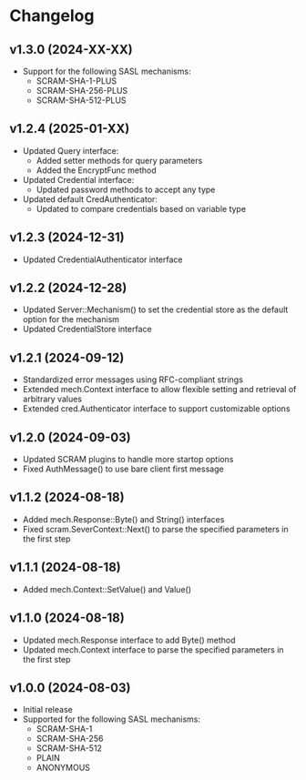 # Changelog

## v1.3.0 (2024-XX-XX)
- Support for the following SASL mechanisms:
  - SCRAM-SHA-1-PLUS
  - SCRAM-SHA-256-PLUS
  - SCRAM-SHA-512-PLUS

## v1.2.4 (2025-01-XX)
- Updated Query interface:
  - Added setter methods for query parameters
  - Added the EncryptFunc method
- Updated Credential interface:
  - Updated password methods to accept any type
- Updated default CredAuthenticator:
  - Updated to compare credentials based on variable type

## v1.2.3 (2024-12-31)
- Updated CredentialAuthenticator interface

## v1.2.2 (2024-12-28)
- Updated Server::Mechanism() to set the credential store as the default option for the mechanism
- Updated CredentialStore interface 

## v1.2.1 (2024-09-12)
- Standardized error messages using RFC-compliant strings
- Extended mech.Context interface to allow flexible setting and retrieval of arbitrary values
- Extended cred.Authenticator interface to support customizable options

## v1.2.0 (2024-09-03)
- Updated SCRAM plugins to handle more startop options
- Fixed AuthMessage() to use bare client first message

## v1.1.2 (2024-08-18)
- Added mech.Response::Byte() and String() interfaces
- Fixed scram.SeverContext::Next() to parse the specified parameters in the first step

## v1.1.1 (2024-08-18)
- Added mech.Context::SetValue() and Value()

## v1.1.0 (2024-08-18)
- Updated mech.Response interface to add Byte() method
- Updated mech.Context interface to parse the specified parameters in the first step

## v1.0.0 (2024-08-03)
- Initial release  
- Supported for the following SASL mechanisms:
  - SCRAM-SHA-1
  - SCRAM-SHA-256
  - SCRAM-SHA-512
  - PLAIN
  - ANONYMOUS
